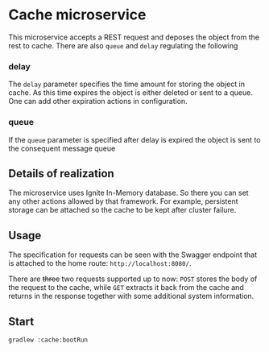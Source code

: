# Cache microservice

This microservice accepts a REST request and deposes the object from the rest to cache.
There are also `queue` and `delay` regulating the following

### delay
The `delay` parameter specifies the time amount for storing the object in cache. As this time 
expires the object is either deleted or sent to a queue. One can add other expiration actions
in configuration.

### queue
If the `queue` parameter is specified after delay is expired the object is sent to the consequent
message queue

## Details of realization
The microservice uses Ignite In-Memory database. So there you can set any other actions
allowed by that framework. For example, persistent storage can be attached so the cache
to be kept after cluster failure.

## Usage

The specification for requests can be seen with the Swagger endpoint that is attached to the
home route: `http://localhost:8080/`.

There are ~~three~~  two requests supported up to now: `POST` stores the body of the request
to the cache, while `GET` extracts it back from the cache and returns in the response together
with some additional system information.

## Start

```bash
gradlew :cache:bootRun
```
